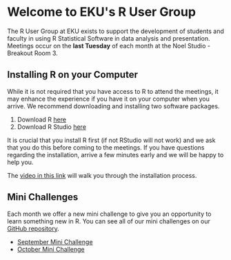 # Welcome to EKU's R User Group

The R User Group at EKU exists to support the development of students and faculty in using R Statistical Software in data analysis and presentation. Meetings occur on the **last Tuesday** of each month at the Noel Studio - Breakout Room 3.

## Installing R on your Computer

While it is not required that you have access to R to attend the meetings, it may enhance the experience if you have it on your computer when you arrive.  We recommend downloading and installing two software packages.

1. Download R [here](https://mirrors.nics.utk.edu/cran/)
2. Download R Studio [here](https://www.rstudio.com/products/rstudio/#Desktop)

It is crucial that you install R first (if not RStudio will not work) and we ask that you do this before coming to the meetings. If you have questions regarding the installation, arrive a few minutes early and we will be happy to help you.

The [video in this link](https://mail.google.com/mail/u/0/#inbox/FMfcgxwDqxHWvCtjBvjSBvTbKWDCXfDv?projector=1) will walk you through the installation process.

## Mini Challenges

Each month we offer a new mini challenge to give you an opportunity to learn something new in R. You can see all of our mini challenges on our [GitHub repository](https://github.com/EKUResearchAnalysis/RUserGroup/tree/master/MiniChallenge).

* [September Mini Challenge](https://ekuresearchanalysis.github.io/RUserGroup/MiniChallenge/2019-09/MiniChallenge)
* [October Mini Challenge](https://ekuresearchanalysis.github.io/RUserGroup/MiniChallenge/2019-10/MiniChallenge)
